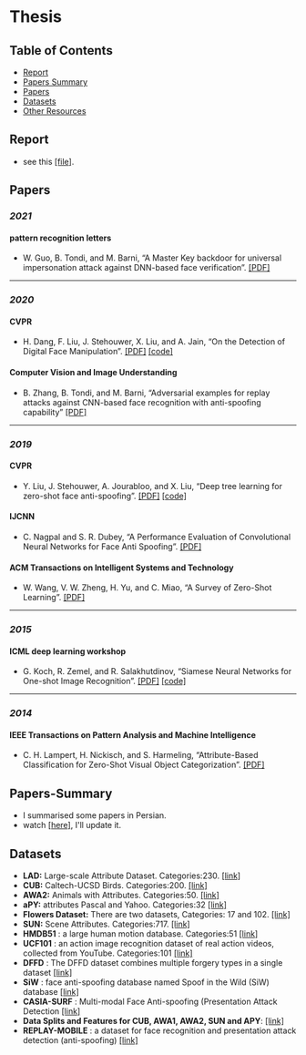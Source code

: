 # Thesis

## Table of Contents
+ [Report](#Report)
+ [Papers Summary](#Papers-Summary)
+ [Papers](#Papers)
+ [Datasets](#Datasets)
+ [Other Resources](#Other-resources)

## Report

* see this [[file]](./out/main%20report.pdf).

## Papers
### *2021*
#### pattern recognition letters
+ W. Guo, B. Tondi, and M. Barni, “A Master Key backdoor for universal impersonation attack against DNN-based face verification”. [[PDF]](https://www.sciencedirect.com/science/article/abs/pii/S0167865521000210)
-------------------
### *2020*
#### CVPR
+ H. Dang, F. Liu, J. Stehouwer, X. Liu, and A. Jain, “On the Detection of Digital Face Manipulation”. [[PDF]](https://arxiv.org/pdf/1910.01717.pdf) [[code]](https://github.com/JStehouwer/FFD_CVPR2020)
#### Computer Vision and Image Understanding
+ B. Zhang, B. Tondi, and M. Barni, “Adversarial examples for replay attacks against CNN-based face recognition with anti-spoofing capability” [[PDF]](https://www.sciencedirect.com/science/article/abs/pii/S1077314220300606)
-------------------
### *2019*
#### CVPR
+ Y. Liu, J. Stehouwer, A. Jourabloo, and X. Liu, “Deep tree learning for zero-shot face anti-spoofing”. [[PDF]](https://arxiv.org/pdf/1904.02860.pdf) [[code]](https://github.com/yaojieliu/CVPR2019-DeepTreeLearningForZeroShotFaceAntispoofing)
####  IJCNN
+ C. Nagpal and S. R. Dubey, “A Performance Evaluation of Convolutional Neural Networks for Face Anti Spoofing”. [[PDF]](https://arxiv.org/pdf/1805.04176.pdf)
#### ACM Transactions on Intelligent Systems and Technology
+ W. Wang, V. W. Zheng, H. Yu, and C. Miao, “A Survey of Zero-Shot Learning”. [[PDF]](https://dl.acm.org/doi/10.1145/3293318)
-------------------
### *2015*
#### ICML deep learning workshop
+ G. Koch, R. Zemel, and R. Salakhutdinov, “Siamese Neural Networks for One-shot Image Recognition”. [[PDF]](https://www.cs.cmu.edu/~rsalakhu/papers/oneshot1.pdf) [[code]](https://paperswithcode.com/paper/siamese-neural-networks-for-one-shot-image)
-------------------
### *2014*
####  IEEE Transactions on Pattern Analysis and Machine Intelligence
+ C. H. Lampert, H. Nickisch, and S. Harmeling, “Attribute-Based Classification for Zero-Shot Visual Object Categorization”. [[PDF]](https://ieeexplore.ieee.org/document/6571196)
## Papers-Summary
* I summarised some papers in Persian.
* watch [[here]](https://drive.google.com/drive/folders/1JrHljGKNCfpA6uS9GQzVIb2IVjkUveom?usp=sharing), I'll update it.


## Datasets

+ **LAD:** Large-scale Attribute Dataset. Categories:230. [[link]](https://github.com/PatrickZH/A-Large-scale-Attribute-Dataset-for-Zero-shot-Learning)
+ **CUB:** Caltech-UCSD Birds. Categories:200. [[link]](http://www.vision.caltech.edu/visipedia/CUB-200-2011.html)
+ **AWA2:** Animals with Attributes. Categories:50. [[link]](https://cvml.ist.ac.at/AwA2/)
+ **aPY:** attributes Pascal and Yahoo. Categories:32 [[link]](http://vision.cs.uiuc.edu/attributes/)
+ **Flowers Dataset:** There are two datasets, Categories: 17 and 102. [[link]](http://www.robots.ox.ac.uk/~vgg/data/flowers/)
+ **SUN:** Scene Attributes. Categories:717. [[link]](http://cs.brown.edu/~gmpatter/sunattributes.html)
+ **HMDB51** : a large human motion database. Categories:51 [[link]](https://serre-lab.clps.brown.edu/resource/hmdb-a-large-human-motion-database/#Downloads)
+ **UCF101** :  an action image recognition dataset of real action videos, collected from YouTube. Categories:101 [[link]](https://www.crcv.ucf.edu/data/UCF101.php)
+ **DFFD** : The DFFD dataset combines multiple forgery types in a single dataset [[link]](http://cvlab.cse.msu.edu/dffd-diverse-fake-face-dataset.html)
+ **SiW** : face anti-spoofing database named Spoof in the Wild (SiW) database [[link]](http://cvlab.cse.msu.edu/siw-spoof-in-the-wild-database.html) 
+ **CASIA-SURF** : Multi-modal Face Anti-spoofing  (Presentation Attack Detection [[link]](https://sites.google.com/qq.com/face-anti-spoofing/dataset-download/casia-surfcvpr2019)
+ **Data Splits and Features for CUB, AWA1, AWA2, SUN and APY**: [[link]](https://www.mpi-inf.mpg.de/departments/computer-vision-and-machine-learning/research/zero-shot-learning/zero-shot-learning-the-good-the-bad-and-the-ugly/)
+ **REPLAY-MOBILE** : a dataset for face recognition and presentation attack detection (anti-spoofing) [[link]](https://zenodo.org/record/4593248)
